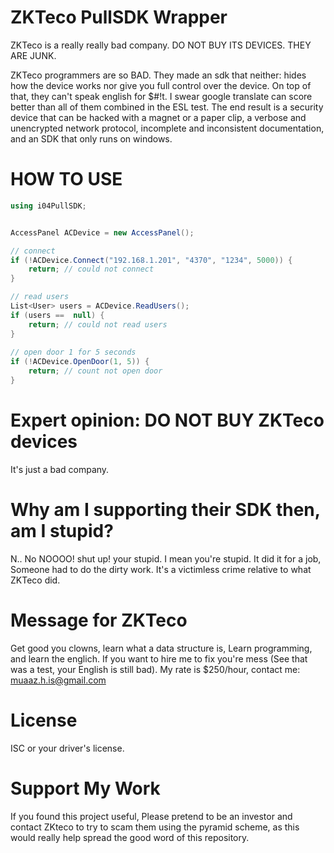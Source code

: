 # ZKTeco PullSDK Wrapper
ZKTeco is a really really bad company. DO NOT BUY ITS DEVICES. THEY ARE JUNK.

  ZKTeco programmers are so BAD. They made an sdk that neither: hides how the device works nor give you full control over the device.
  On top of that, they can't speak english for $#!t. I swear google translate can score better than all of them combined in the ESL test.
  The end result is a security device that can be hacked with a magnet or a paper clip, a verbose and unencrypted network protocol, incomplete and inconsistent documentation, and an SDK that only runs on windows.

# HOW TO USE
```C#
using i04PullSDK;


AccessPanel ACDevice = new AccessPanel();

// connect
if (!ACDevice.Connect("192.168.1.201", "4370", "1234", 5000)) {
    return; // could not connect
}

// read users
List<User> users = ACDevice.ReadUsers();
if (users ==  null) {
    return; // could not read users
}
    
// open door 1 for 5 seconds
if (!ACDevice.OpenDoor(1, 5)) {
    return; // count not open door
}
```
# Expert opinion: DO NOT BUY ZKTeco devices
It's just a bad company.

# Why am I supporting their SDK then, am I stupid?
N.. No NOOOO! shut up! your stupid. I mean you're stupid. It did it for a job, Someone had to do the dirty work. It's a victimless crime relative to what ZKTeco did.

# Message for ZKTeco
Get good you clowns, learn what a data structure is, Learn programming, and learn the englich.
If you want to hire me to fix you're mess (See that was a test, your English is still bad). My rate is $250/hour, contact me: muaaz.h.is@gmail.com

# License
ISC or your driver's license.

# Support My Work
If you found this project useful, Please pretend to be an investor and contact ZKteco to try to scam them using the pyramid scheme, as this would really help spread the good word of this repository.
